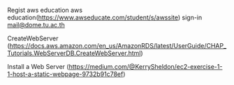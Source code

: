 
Regist aws education
    aws education(https://www.awseducate.com/student/s/awssite)
    sign-in mail@dome.tu.ac.th



CreateWebServer 
    (https://docs.aws.amazon.com/en_us/AmazonRDS/latest/UserGuide/CHAP_Tutorials.WebServerDB.CreateWebServer.html)



Install a Web Server
    (https://medium.com/@KerrySheldon/ec2-exercise-1-1-host-a-static-webpage-9732b91c78ef)